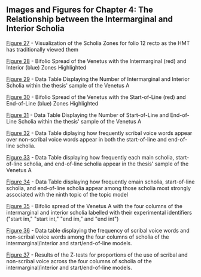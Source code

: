 ## Images and Figures for Chapter 4: The Relationship between the Intermarginal and Interior Scholia

[Figure 27](https://github.com/cjschu17/Thesis2016-2017/blob/master/Appendix/Chapters3%264/Images/Chapter4/Fig27.JPG) - Visualization of the Scholia Zones for folio 12 recto as the HMT has traditionally viewed them

[Figure 28](https://github.com/cjschu17/Thesis2016-2017/blob/master/Appendix/Chapters3%264/Images/Chapter4/Fig28.jpg) - Bifolio Spread of the Venetus with the Intermarginal (red) and Interior (blue) Zones Highlighted

[Figure 29](https://github.com/cjschu17/Thesis2016-2017/blob/master/Appendix/Chapters3%264/Images/Chapter4/Fig29.png) - Data Table Displaying the Number of Intermarginal and Interior Scholia within the thesis' sample of the Venetus A

[Figure 30](https://github.com/cjschu17/Thesis2016-2017/blob/master/Appendix/Chapters3%264/Images/Chapter4/Fig30.jpg) - Bifolio Spread of the Venetus with the Start-of-Line (red) and End-of-Line (blue) Zones Highlighted

[Figure 31](https://github.com/cjschu17/Thesis2016-2017/blob/master/Appendix/Chapters3%264/Images/Chapter4/Fig31.png) - Data Table Displaying the Number of Start-of-Line and End-of-Line Scholia within the thesis' sample of the Venetus A

[Figure 32](https://github.com/cjschu17/Thesis2016-2017/blob/master/Appendix/Chapters3%264/Images/Chapter4/Fig32.png) - Data Table diplaying how frequently scribal voice words appear over non-scribal voice words appear in both the start-of-line and end-of-line scholia.

[Figure 33](https://github.com/cjschu17/Thesis2016-2017/blob/master/Appendix/Chapters3%264/Images/Chapter4/Fig33.png) - Data Table displaying how frequently each main scholia, start-of-line scholia, and end-of-line scholia appear in the thesis' sample of the Venetus A

[Figure 34](https://github.com/cjschu17/Thesis2016-2017/blob/master/Appendix/Chapters3%264/Images/Chapter4/Fig34.png) - Data Table displaying how frequently emain scholia, start-of-line scholia, and end-of-line scholia appear among those scholia most strongly associated with the ninth topic of the topic model 

[Figure 35](https://github.com/cjschu17/Thesis2016-2017/blob/master/Appendix/Chapters3%264/Images/Chapter4/Fig35.jpg) - Bifolio spread of the Venetus A with the four columns of the intermarginal and interior scholia labelled with their experimental identifiers ("start im," "start int," "end im," and "end int")

[Figure 36](https://github.com/cjschu17/Thesis2016-2017/blob/master/Appendix/Chapters3%264/Images/Chapter4/Fig36.png) - Data table displaying the frequency of scribal voice words and non-scribal voice words among the four columns of scholia of the intermarginal/interior and start/end-of-line models.

[Figure 37](https://github.com/cjschu17/Thesis2016-2017/blob/master/Appendix/Chapters3%264/Images/Chapter4/Fig37.png) - Results of the Z-tests for proportions of the use of scribal and non-scribal voice across the four columns of scholia of the intermarginal/interior and start/end-of-line models.
